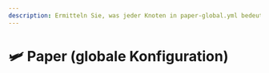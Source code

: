 ```yaml
---
description: Ermitteln Sie, was jeder Knoten in paper-global.yml bedeutet.
---
```


# 🛩️ Paper (globale Konfiguration)
